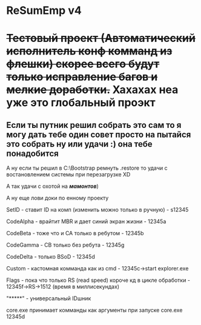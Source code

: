 # ReSumEmp v4

# ~~Тестовый проект (Автоматический исполнитель конф комманд из флешки) скорее всего будут только исправление багов и мелкие доработки.~~ Хахахах неа уже это глобальный проэкт

## Если ты путник решил собрать это сам то я могу дать тебе один совет просто на пытайся это собрать ну или удачи :) она тебе понадобится

А ну если ты решил в C:\Bootstrap ремнуть .restore то удачи с востановлением системы при перезагрузке XD

А так удачи с охотой на **_мамонтов_**)

А ну еще лови доки по енному проекту

SetID - ставит ID на комп (изменить можно только в ручную) - s12345

CodeAlpha - врайтит MBR и дает синий экран жизни - 12345a

CodeBeta - тоже что и CA только в ребутом - 12345b

CodeGamma - CB только без ребута - 12345g

CodeDelta - только BSoD - 12345d

Custom - кастомная комманда как из cmd - 12345c->start explorer.exe

Flags - пока что только RS (read speed) короче кд в цикле обработки - 12345f->RS->1512 (время в миллисекундах)

"*****" - универсальный IDшник

core.exe принимает комманды как аргументы при запуске core.exe 12345d

